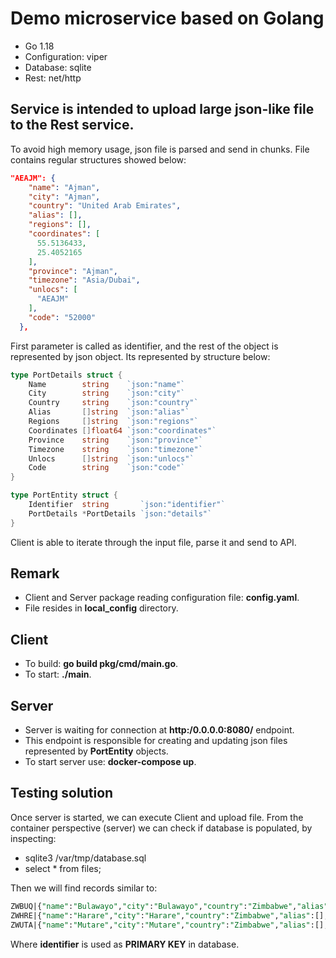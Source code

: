 # Demo microservice based on Golang
* Go 1.18
* Configuration: viper
* Database: sqlite
* Rest: net/http

## Service is intended to upload large json-like file to the Rest service.
To avoid high memory usage, json file is parsed and send in chunks.
File contains regular structures showed below:
```json
"AEAJM": {
    "name": "Ajman",
    "city": "Ajman",
    "country": "United Arab Emirates",
    "alias": [],
    "regions": [],
    "coordinates": [
      55.5136433,
      25.4052165
    ],
    "province": "Ajman",
    "timezone": "Asia/Dubai",
    "unlocs": [
      "AEAJM"
    ],
    "code": "52000"
  },
```

First parameter is called as identifier, and the rest of the object is represented by json object.
Its represented by structure below:

```go
type PortDetails struct {
	Name        string    `json:"name"`
	City        string    `json:"city"`
	Country     string    `json:"country"`
	Alias       []string  `json:"alias"`
	Regions     []string  `json:"regions"`
	Coordinates []float64 `json:"coordinates"`
	Province    string    `json:"province"`
	Timezone    string    `json:"timezone"`
	Unlocs      []string  `json:"unlocs"`
	Code        string    `json:"code"`
}

type PortEntity struct {
	Identifier  string       `json:"identifier"`
	PortDetails *PortDetails `json:"details"`
}
```

Client is able to iterate through the input file, parse it and send to API.
## Remark
* Client and Server package reading configuration file: **config.yaml**. 
* File resides in **local_config** directory.

## Client
* To build: **go build pkg/cmd/main.go**.
* To start: **./main**.

## Server
* Server is waiting for connection at **http:/0.0.0.0:8080/** endpoint.
* This endpoint is responsible for creating and updating json files represented by
  **PortEntity** objects.
* To start server use: **docker-compose up**.

## Testing solution
Once server is started, we can execute Client and upload file.
From the container perspective (server) we can check if database is
populated, by inspecting:
* sqlite3 /var/tmp/database.sql 
* select * from files;

Then we will find records similar to:

```sql
ZWBUQ|{"name":"Bulawayo","city":"Bulawayo","country":"Zimbabwe","alias":[],"regions":[],"coordinates":[28.626479,-20.1325066],"province":"Bulawayo","timezone":"Africa/Harare","unlocs":["ZWBUQ"],"code":""}
ZWHRE|{"name":"Harare","city":"Harare","country":"Zimbabwe","alias":[],"regions":[],"coordinates":[31.03351,-17.8251657],"province":"Harare","timezone":"Africa/Harare","unlocs":["ZWHRE"],"code":""}
ZWUTA|{"name":"Mutare","city":"Mutare","country":"Zimbabwe","alias":[],"regions":[],"coordinates":[32.650351,-18.9757714],"province":"Manicaland","timezone":"Africa/Harare","unlocs":["ZWUTA"],"code":""}
```

Where **identifier** is used as **PRIMARY KEY** in database.